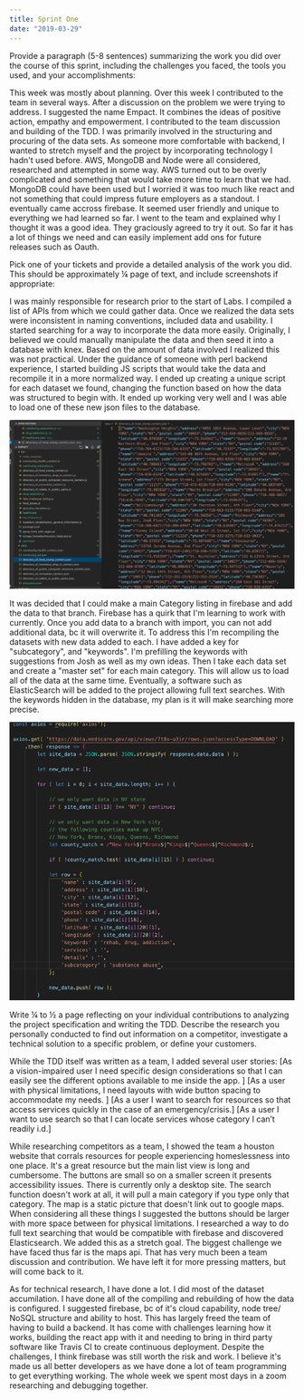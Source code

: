 ```yaml
---
title: Sprint One
date: "2019-03-29"
---
```


Provide a paragraph (5-8 sentences) summarizing the work you did over the course of this sprint, including the challenges you faced, the tools you used, and your accomplishments:

This week was mostly about planning. Over this week I contributed to the team in several ways. After a discussion on the problem we were trying to address. I suggested the name Empact. It combines the ideas of positive action, empathy and empowerment. I contributed to the team discussion and building of the TDD. I was primarily involved in the structuring and procuring of the data sets. As someone more comfortable with backend, I wanted to stretch myself and the project by incorporating technology I hadn't used before. AWS, MongoDB and Node were all considered, researched and attempted in some way. AWS turned out to be overly complicated and something that would take more time to learn that we had. MongoDB could have been used but I worried it was too much like react and not something that could impress future employers as a standout. I eventually came accross firebase. It seemed user friendly and unique to everything we had learned so far. I went to the team and explained why I thought it was a good idea. They graciously agreed to try it out. So far it has a lot of things we need and can easily implement add ons for future releases such as Oauth.



Pick one of your tickets and provide a detailed analysis of the work you did. This should be approximately ¼ page of text, and include screenshots if appropriate:

I was mainly responsible for research prior to the start of Labs. I compiled a list of APIs from which we could gather data. Once we realized the data sets were inconsistent in naming conventions, included data and usability. I started searching for a way to incorporate the data more easily. Originally, I believed we could manually manipulate the data and then seed it into a database with knex. Based on the amount of data involved I realized this was not practical. Under the guidance of someone with perl backend experience, I started building JS scripts that would take the data and recompile it in a more normalized way. I ended up creating a unique script for each dataset we found, changing the function based on how the data was structured to begin with. It ended up working very well and I was able to load one of these new json files to the database. 

![JSON created](./jsoncreated.png)

It was decided that I could make a main Category listing in firebase and add the data to that branch. Firebase has a quirk that I'm learning to work with currently. Once you add data to a branch with import, you can not add additional data, bc it will overwrite it. To address this I'm recompiling the datasets with new data added to each. I have added a key for "subcategory", and "keywords". I'm prefilling the keywords with suggestions from Josh as well as my own ideas. Then I take each data set and create a "master set" for each main category. This will allow us to load all of the data at the same time. Eventually, a software such as ElasticSearch will be added to the project allowing full text searches. With the keywords hidden in the database, my plan is it will make searching more precise. 

![script created](./samplescript.png)


Write ¼ to ½ a page reflecting on your individual contributions to analyzing the project specification and writing the TDD. Describe the research you personally conducted to find out information on a competitor, investigate a technical solution to a specific problem, or define your customers.

While the TDD itself was written as a team, I added several user stories:
 [As a vision-impaired user I need specific design considerations so that I can easily see the different options available to me inside the app.
]
[As a user with physical limitations, I need layouts with wide button spacing to accommodate my needs. 
] 
[As a user I want to search for resources so that access services quickly in the case of an emergency/crisis.] 
[As a user I want to use search so that I can locate services whose category I can’t readily i.d.]

While researching competitors as a team, I showed the team a houston website that corrals resources for people experiencing homeslessness into one place. It's a great resource but the main list view is long and cumbersome. The buttons are small so on a smaller screen it presents accessibility issues. There is currently only a desktop site. The search function doesn't work at all, it will pull a main category if you type only that category. The map is a static picture that doesn't link out to google maps. When considering all these things I suggested the buttons should be larger with more space between for physical limitations. I researched a way to do full text searching that would be compatible with firebase and discovered Elasticsearch. We added this as a stretch goal. The biggest challenge we have faced thus far is the maps api. That has very much been a team discussion and contribution. We have left it for more pressing matters, but will come back to it. 

As for technical research,  I have done a lot. I did most of the dataset accumilation. I have done all of the compiling and rebuilding of how the data is configured. I suggested firebase, bc of it's cloud capability, node tree/ NoSQL structure and ability to host. This has largely freed the team of having to build a backend. It has come with challenges learning how it works, building the react app with it and needing to bring in third party software like Travis CI to create continuous deployment. Despite the challenges, I think firebase was still worth the risk and work. I believe it's made us all better developers as we have done a lot of team programming to get everything working. The whole week we spent most days in a zoom researching and debugging together.


